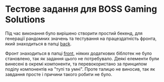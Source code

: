 <h1>Тестове задання для BOSS Gaming Solutions</h1>

<p>Під час виконання було вирішено створити простий бекенд, для генерації рандомних значень та тестування на працездатність фронта,
який знаходиться в папці <a href="https://github.com/Darker-than-Black/test-task-bossgs/tree/master/back">back</a>.</p>

<p>Фронт знаходиться в папці <a href="https://github.com/Darker-than-Black/test-task-bossgs/tree/master/front/src">front</a>, ніяких додаткових
біблотек не було становлено, так як задання цього не потребувало. Деякі елементи були винесені в окремі компоненти, та перевокористано за принципом поділу
компонентів на "тупі та умні". Проте талицю не виносив, так як завдання просте і причини такого робити не було.</p>
